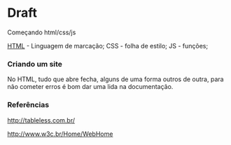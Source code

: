 # Draft

Começando html/css/js
  
  [HTML](https://pt.wikipedia.org/wiki/HTML/) - Linguagem de marcação;
  CSS - folha de estilo;
  JS  - funções;
  
### Criando um site
  
  No HTML, tudo que abre fecha, alguns de uma forma outros de outra, para não cometer erros é bom dar uma lida na documentação.

### Referências
  
  http://tableless.com.br/
  
  http://www.w3c.br/Home/WebHome
  
